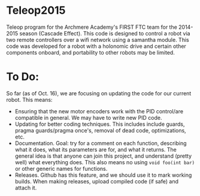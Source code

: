 Teleop2015
==========

Teleop program for the Archmere Academy's FIRST FTC team for the 2014-2015 season (Cascade Effect).
This code is designed to control a robot via two remote controllers over a wifi network using a samantha module. This code was developed for a robot with a holonomic drive and certain other components onboard, and portability to other robots may be limited.

To Do:
==========

So far (as of Oct. 16), we are focusing on updating the code for our current robot. This means:
* Ensuring that the new motor encoders work with the PID control/are compatible in general. We may have to write new PID code.
* Updating for better coding techniques. This includes include guards, pragma guards/pragma once's, removal of dead code, optimizations, etc.
*  Documentation. Goal: try for a comment on each function, describing what it does, what its parameters are for, and what it returns. The general idea is that anyone can join this project, and understand (pretty well) what everything does. This also means no using `void foo(int bar)` or other generic names for functions.
*  Releases. Github has this feature, and we should use it to mark working builds. When making releases, upload compiled code (if safe) and attach it.
